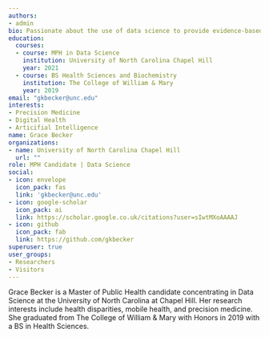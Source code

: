 ```yaml
---
authors:
- admin
bio: Passionate about the use of data science to provide evidence-based solutions to public health issues.
education:
  courses:
  - course: MPH in Data Science
    institution: University of North Carolina Chapel Hill
    year: 2021
  - course: BS Health Sciences and Biochemistry
    institution: The College of William & Mary
    year: 2019
email: "gkbecker@unc.edu"
interests:
- Precision Medicine
- Digital Health
- Articifial Intelligence
name: Grace Becker
organizations:
- name: University of North Carolina Chapel Hill
  url: ""
role: MPH Candidate | Data Science
social:
- icon: envelope
  icon_pack: fas
  link: 'gkbecker@unc.edu'
- icon: google-scholar
  icon_pack: ai
  link: https://scholar.google.co.uk/citations?user=sIwtMXoAAAAJ
- icon: github
  icon_pack: fab
  link: https://github.com/gkbecker
superuser: true
user_groups:
- Researchers
- Visitors
---
```


Grace Becker is a Master of Public Health candidate concentrating in Data Science at the University of North Carolina at Chapel Hill.  Her research interests include health disparities, mobile health, and precision medicine.  She graduated from The College of William & Mary with Honors in 2019 with a BS in Health Sciences.

